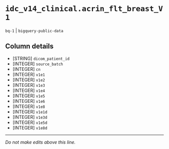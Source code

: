 # `idc_v14_clinical.acrin_flt_breast_V1`
`bq-1` | `bigquery-public-data`

## Column details
* [STRING]    `dicom_patient_id`
* [INTEGER]   `source_batch`
* [INTEGER]   `cn`
* [INTEGER]   `v1e1`
* [INTEGER]   `v1e2`
* [INTEGER]   `v1e3`
* [INTEGER]   `v1e4`
* [INTEGER]   `v1e5`
* [INTEGER]   `v1e6`
* [INTEGER]   `v1e8`
* [INTEGER]   `v1e1d`
* [INTEGER]   `v1e3d`
* [INTEGER]   `v1e5d`
* [INTEGER]   `v1e8d`

-------------------------------------------------------------------------------
*Do not make edits above this line.*
